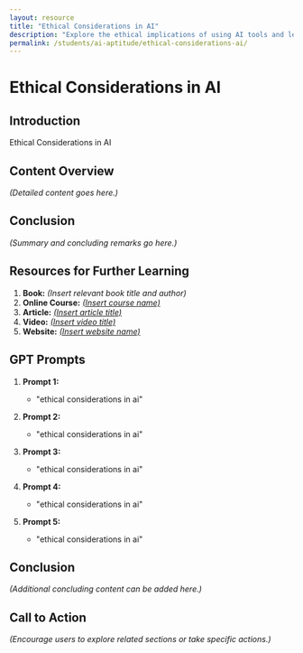 ```yaml
---
layout: resource
title: "Ethical Considerations in AI"
description: "Explore the ethical implications of using AI tools and learn responsible AI interaction practices."
permalink: /students/ai-aptitude/ethical-considerations-ai/
---
```


# Ethical Considerations in AI

## Introduction
Ethical Considerations in AI

## Content Overview
*(Detailed content goes here.)*

## Conclusion
*(Summary and concluding remarks go here.)*

## Resources for Further Learning

1. **Book:** *(Insert relevant book title and author)*
2. **Online Course:** [*(Insert course name)*](#)
3. **Article:** [*(Insert article title)*](#)
4. **Video:** [*(Insert video title)*](#)
5. **Website:** [*(Insert website name)*](#)

## GPT Prompts

1. **Prompt 1:**
   - "ethical considerations in ai"

2. **Prompt 2:**
   - "ethical considerations in ai"

3. **Prompt 3:**
   - "ethical considerations in ai"

4. **Prompt 4:**
   - "ethical considerations in ai"

5. **Prompt 5:**
   - "ethical considerations in ai"

## Conclusion
*(Additional concluding content can be added here.)*

## Call to Action
*(Encourage users to explore related sections or take specific actions.)*
